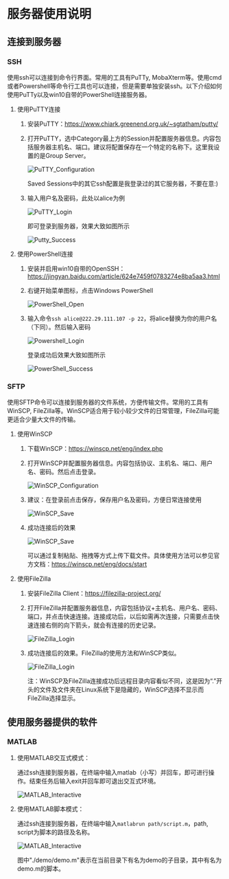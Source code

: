 # 服务器使用说明

## 连接到服务器

### SSH

使用ssh可以连接到命令行界面。常用的工具有PuTTy, MobaXterm等。使用cmd或者Powershell等命令行工具也可以连接，但是需要单独安装ssh。以下介绍如何使用PuTTy以及win10自带的PowerShell连接服务器。

1. 使用PuTTY连接

   1. 安装PuTTY：https://www.chiark.greenend.org.uk/~sgtatham/putty/

   2. 打开PuTTY，选中Category最上方的Session并配置服务器信息。内容包括服务器主机名、端口。建议将配置保存在一个特定的名称下。这里我设置的是Group Server。

      ![PuTTY_Configuration](./image/connect/ssh/putty_1.png)

      Saved Sessions中的其它ssh配置是我登录过的其它服务器，不要在意:)

   3. 输入用户名及密码，此处以alice为例

      ![PuTTY_Login](./image/connect/ssh/putty_2.png)

      

      即可登录到服务器，效果大致如图所示

      ![Putty_Success](./image/connect/ssh/putty_3.png)

   

2. 使用PowerShell连接

   1. 安装并启用win10自带的OpenSSH：https://jingyan.baidu.com/article/624e7459f0783274e8ba5aa3.html

   2. 右键开始菜单图标，点击Windows PowerShell

      ![PowerShell_Open](./image/connect/ssh/powershell_1.png)

   3. 输入命令```ssh alice@222.29.111.107 -p 22```，将alice替换为你的用户名（下同）。然后输入密码

      ![Powershell_Login](./image/connect/ssh/powershell_2.png)
      
      登录成功后效果大致如图所示
      
      ![PowerShell_Success](./image/connect/ssh/powershell_3.png)
      
### SFTP

使用SFTP命令可以连接到服务器的文件系统，方便传输文件。常用的工具有WinSCP, FileZilla等。WinSCP适合用于较小较少文件的日常管理，FileZilla可能更适合少量大文件的传输。

1. 使用WinSCP

   1. 下载WinSCP：https://winscp.net/eng/index.php

   2. 打开WinSCP并配置服务器信息。内容包括协议、主机名、端口、用户名、密码。然后点击登录。

      ![WinSCP_Configuration](./image/connect/sftp/winscp_1.png)

   3. 建议：在登录前点击保存，保存用户名及密码，方便日常连接使用

      ![WinSCP_Save](./image/connect/sftp/winscp_2.png)

   4. 成功连接后的效果

      ![WinSCP_Save](./image/connect/sftp/winscp_3.png)

      可以通过复制粘贴、拖拽等方式上传下载文件。具体使用方法可以参见官方文档：https://winscp.net/eng/docs/start

2. 使用FileZilla

   1. 安装FileZilla Client：https://filezilla-project.org/

   2. 打开FileZilla并配置服务器信息，内容包括协议+主机名、用户名、密码、端口，并点击快速连接。连接成功后，以后如需再次连接，只需要点击快速连接右侧的向下箭头，就会有连接的历史记录。

      ![FileZilla_Login](./image/connect/sftp/filezilla_1.png)

   3. 成功连接后的效果。FileZilla的使用方法和WinSCP类似。

      ![FileZilla_Login](./image/connect/sftp/filezilla_2.png)

      注：WinSCP及FileZilla连接成功后远程目录内容看似不同，这是因为“.”开头的文件及文件夹在Linux系统下是隐藏的，WinSCP选择不显示而FileZilla选择显示。

## 使用服务器提供的软件

### MATLAB

1. 使用MATLAB交互式模式：

   通过ssh连接到服务器，在终端中输入matlab（小写）并回车，即可进行操作。结束任务后输入exit并回车即可退出交互式环境。

   ![MATLAB_Interactive](./image/software/matlab/matlab_1.png)

2. 使用MATLAB脚本模式：

   通过ssh连接到服务器，在终端中输入```matlabrun path/script.m```，path, script为脚本的路径及名称。

   ![MATLAB_Interactive](./image/software/matlab/matlab_2.png)

   图中"./demo/demo.m"表示在当前目录下有名为demo的子目录，其中有名为demo.m的脚本。
